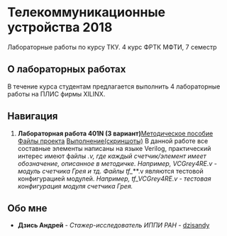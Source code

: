# Телекоммуникационные устройства 2018
Лабораторные работы по курсу ТКУ. 
4 курс ФРТК МФТИ, 7 семестр

## О лабораторных работах
В течение курса студентам предлагается выполнить 4 лабораторные работы на ПЛИС фирмы XILINX.

## Навигация
1. **Лабораторная работа 401N (3 вариант)**[Методическое пособие](https://github.com/dzisandy/TCD/blob/master/Materials/PDF_Lab_TKU_2018/Lab401_170907.pdf) [Файлы проекта](https://github.com/dzisandy/TCD/tree/master/Lab401N) [Выполнение(скриншоты)](https://github.com/dzisandy/TCD/tree/master/Lab401N/401N%20pictures)
В данной работе все составные элементы написаны на языке Verilog, практический интерес имеют файлы *.v, где каждый счетчик/элемент имеет обозначение, описанное в методичке. *Например, VCGrey4RE.v - модуль счетчика Грея и тд.* Файлы tf_***.v являются тестовой конфигурацией модулей.  *Например, tf_VCGrey4RE.v - тестовая конфигурация модуля счетчика Грея.* 


## Обо мне
* **Дзись Андрей** - *Стажер-исследователь ИППИ РАН* - [dzisandy](https://github.com/dzisandy)


